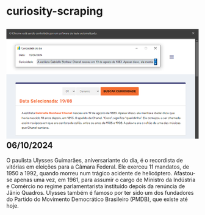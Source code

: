 # curiosity-scraping
![Budget](./execucao.png)
06/10/2024
-
O paulista Ulysses Guimarães, aniversariante do dia, é o recordista de vitórias em eleições para a Câmara Federal. Ele exerceu 11 mandatos, de 1950 a 1992, quando morreu num trágico acidente de helicóptero. Afastou-se apenas uma vez, em 1961, para assumir o cargo de Ministro da Indústria e Comércio no regime parlamentarista instituído depois da renúncia de Jânio Quadros. Ulysses também é famoso por ter sido um dos fundadores do Partido do Movimento Democrático Brasileiro (PMDB), que existe até hoje.
